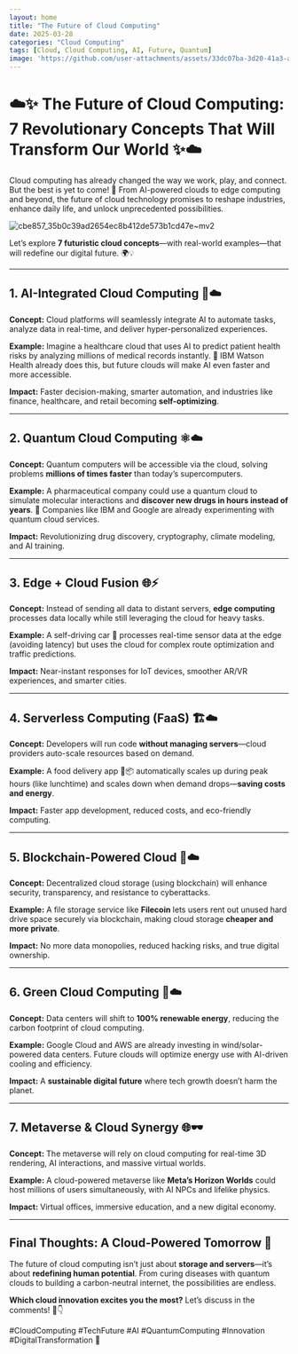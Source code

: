 ```yaml
---
layout: home
title: "The Future of Cloud Computing"
date: 2025-03-28
categories: "Cloud Computing"
tags: [Cloud, Cloud Computing, AI, Future, Quantum]
image: 'https://github.com/user-attachments/assets/33dc07ba-3d20-41a3-afc3-5074192f810b'
---
```


# ☁️✨ **The Future of Cloud Computing: 7 Revolutionary Concepts That Will Transform Our World** ✨☁️  

Cloud computing has already changed the way we work, play, and connect. But the best is yet to come! 🚀 From AI-powered clouds to edge computing and beyond, the future of cloud technology promises to reshape industries, enhance daily life, and unlock unprecedented possibilities.  

![cbe857_35b0c39ad2654ec8b412de573b1cd47e~mv2](https://github.com/user-attachments/assets/33dc07ba-3d20-41a3-afc3-5074192f810b)

Let’s explore **7 futuristic cloud concepts**—with real-world examples—that will redefine our digital future. 🌍💡  

---

## **1. AI-Integrated Cloud Computing 🤖☁️**  
**Concept:** Cloud platforms will seamlessly integrate AI to automate tasks, analyze data in real-time, and deliver hyper-personalized experiences.  

**Example:** Imagine a healthcare cloud that uses AI to predict patient health risks by analyzing millions of medical records instantly. 🏥 IBM Watson Health already does this, but future clouds will make AI even faster and more accessible.  

**Impact:** Faster decision-making, smarter automation, and industries like finance, healthcare, and retail becoming **self-optimizing**.  

---

## **2. Quantum Cloud Computing ⚛️☁️**  
**Concept:** Quantum computers will be accessible via the cloud, solving problems **millions of times faster** than today’s supercomputers.  

**Example:** A pharmaceutical company could use a quantum cloud to simulate molecular interactions and **discover new drugs in hours instead of years**. 💊 Companies like IBM and Google are already experimenting with quantum cloud services.  

**Impact:** Revolutionizing drug discovery, cryptography, climate modeling, and AI training.  

---

## **3. Edge + Cloud Fusion 🌐⚡**  
**Concept:** Instead of sending all data to distant servers, **edge computing** processes data locally while still leveraging the cloud for heavy tasks.  

**Example:** A self-driving car 🚗 processes real-time sensor data at the edge (avoiding latency) but uses the cloud for complex route optimization and traffic predictions.  

**Impact:** Near-instant responses for IoT devices, smoother AR/VR experiences, and smarter cities.  

---

## **4. Serverless Computing (FaaS) 🏗️☁️**  
**Concept:** Developers will run code **without managing servers**—cloud providers auto-scale resources based on demand.  

**Example:** A food delivery app 🍔📦 automatically scales up during peak hours (like lunchtime) and scales down when demand drops—**saving costs and energy**.  

**Impact:** Faster app development, reduced costs, and eco-friendly computing.  

---

## **5. Blockchain-Powered Cloud 🔗☁️**  
**Concept:** Decentralized cloud storage (using blockchain) will enhance security, transparency, and resistance to cyberattacks.  

**Example:** A file storage service like **Filecoin** lets users rent out unused hard drive space securely via blockchain, making cloud storage **cheaper and more private**.  

**Impact:** No more data monopolies, reduced hacking risks, and true digital ownership.  

---

## **6. Green Cloud Computing 🌱☁️**  
**Concept:** Data centers will shift to **100% renewable energy**, reducing the carbon footprint of cloud computing.  

**Example:** Google Cloud and AWS are already investing in wind/solar-powered data centers. Future clouds will optimize energy use with AI-driven cooling and efficiency.  

**Impact:** A **sustainable digital future** where tech growth doesn’t harm the planet.  

---

## **7. Metaverse & Cloud Synergy 🌐🕶️**  
**Concept:** The metaverse will rely on cloud computing for real-time 3D rendering, AI interactions, and massive virtual worlds.  

**Example:** A cloud-powered metaverse like **Meta’s Horizon Worlds** could host millions of users simultaneously, with AI NPCs and lifelike physics.  

**Impact:** Virtual offices, immersive education, and a new digital economy.  

---

## **Final Thoughts: A Cloud-Powered Tomorrow 🌈**  
The future of cloud computing isn’t just about **storage and servers**—it’s about **redefining human potential**. From curing diseases with quantum clouds to building a carbon-neutral internet, the possibilities are endless.  

**Which cloud innovation excites you the most?** Let’s discuss in the comments! 💬👇  

#CloudComputing #TechFuture #AI #QuantumComputing #Innovation #DigitalTransformation 🚀
